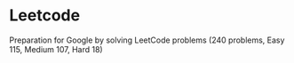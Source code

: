 # Leetcode
Preparation for Google by solving LeetCode problems (240 problems, Easy 115, Medium 107, Hard 18)
